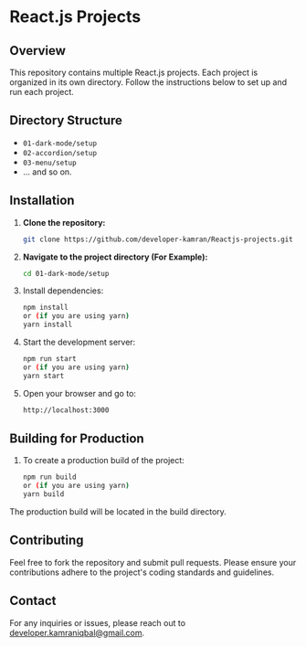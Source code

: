 # React.js Projects

## Overview

This repository contains multiple React.js projects. Each project is organized in its own directory. Follow the instructions below to set up and run each project.

## Directory Structure

- `01-dark-mode/setup` 
- `02-accordion/setup`
- `03-menu/setup`
- ... and so on.

## Installation

1. **Clone the repository:**

   ```bash
   git clone https://github.com/developer-kamran/Reactjs-projects.git

2. **Navigate to the project directory (For Example):**

   ```bash
   cd 01-dark-mode/setup

3. Install dependencies:

   ```bash
   npm install
   or (if you are using yarn)
   yarn install

4. Start the development server:

   ```bash
   npm run start
   or (if you are using yarn)
   yarn start

5. Open your browser and go to:

   ```bash
   http://localhost:3000

## Building for Production

1. To create a production build of the project:

   ```bash
   npm run build
   or (if you are using yarn)
   yarn build

The production build will be located in the build directory.

## Contributing

Feel free to fork the repository and submit pull requests. Please ensure your contributions adhere to the project's coding standards and guidelines.

## Contact

For any inquiries or issues, please reach out to [developer.kamraniqbal@gmail.com](mailto:developer.kamraniqbal@gmail.com).
